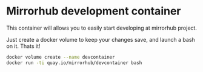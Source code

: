 # Mirrorhub development container

This container will allows you to easily start developing at mirrorhub project.

Just create a docker volume to keep your changes save, and launch a bash on it. 
Thats it!

```bash
docker volume create --name devcontainer
docker run -ti quay.io/mirrorhub/devcontainer bash
```
